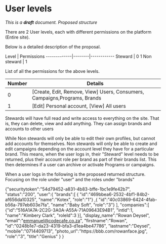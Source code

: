 # User levels

_This is a **draft** document._
_Proposed structure_

There are 2 User levels, each with different permissions on the platform (Entire site).

Below is a detailed description of the proposal.

Level | Permissions
-------------|--------|------------
Steward | 0 1
Non steward | 1

List of all the permissions for the above levels.

Number | Details
-------|--------
0 | [Create, Edit, Remove, View] Users, Consumers, Campaigns,Programs, Brands
1 | [Edit] Personal account, [View] All users

Stewards will have full read and write access to everything on the site.
That is, they can delete, view and add anything.
They can assign brands and accounts to other users

While Non stewards will only be able to edit their own profiles, but cannot add accounts for themselves.
Non stewards will only be able to create and edit campaigns depending on the account level they have for a particular brand.
This means, when the user logs in, their "Steward" level needs to be returned, plus their account role per brand as part of their brands list.
This then determines if a user can archive or activate Programs or campaigns.

When a user logs in the following is the proposed returned structure.
Focusing on the role under "user" and the roles under "brands"

{"securitytoken":"54d79452-a831-4b83-bffe-1bc1e9fe42b7",
"status":"200",
"user":{
    "brands":[
        {
        "id":"469bbea6-2532-4bf1-84b2-af656da10325",
        "name":"Kotex",
        "role":"1"}
        ,{
        "id":"40c03869-6424-4fab-b56a-797eb603e7fa",
        "name":"Baby Soft",
         "role":"3"}
        ],
    "companies":[
        {"id":"516A1A7A-2C2G-3A0A-A55A-71A09643E94B1",
        "intId":1,
        "name":"Kimbery Clark",
        "roleId":3
        }],
    "display_name":"Rowan Deysel",
    "email":"emmanuel@codecafe.co.za",
    "firstname":"Rowan",
    "id":"0248b1e7-da23-4319-bfa3-d1ea4be47786",
    "lastname":"Deysel",
    "mobile":"0714409713",
    "photo_url":"https:\/\/bbb.com\/rowanface.jpg",
    "role":"3",
    "title":"Genius"
    }
  }

